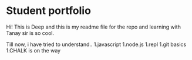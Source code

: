 # Student portfolio
Hi! This is Deep and this is my readme file for the repo and learning with Tanay sir is so cool.

Till now, i have tried to understand..
1.javascript
1.node.js
1.repl
1.git basics
1.CHALK is on the way